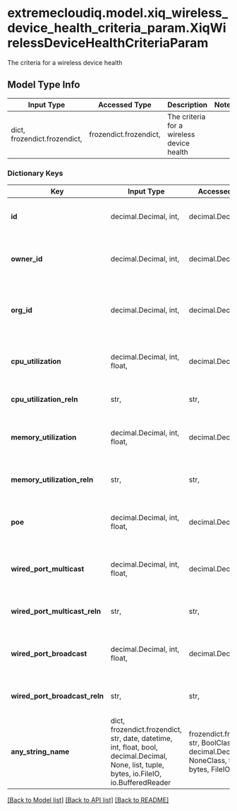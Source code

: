 # extremecloudiq.model.xiq_wireless_device_health_criteria_param.XiqWirelessDeviceHealthCriteriaParam

The criteria for a wireless device health

## Model Type Info
Input Type | Accessed Type | Description | Notes
------------ | ------------- | ------------- | -------------
dict, frozendict.frozendict,  | frozendict.frozendict,  | The criteria for a wireless device health | 

### Dictionary Keys
Key | Input Type | Accessed Type | Description | Notes
------------ | ------------- | ------------- | ------------- | -------------
**id** | decimal.Decimal, int,  | decimal.Decimal,  | The unique identifier | value must be a 64 bit integer
**owner_id** | decimal.Decimal, int,  | decimal.Decimal,  | The owner ID | [optional] value must be a 64 bit integer
**org_id** | decimal.Decimal, int,  | decimal.Decimal,  | The organization identifier, valid when enabling HIQ feature | [optional] value must be a 64 bit integer
**cpu_utilization** | decimal.Decimal, int, float,  | decimal.Decimal,  | The CPU utilization | [optional] value must be a 64 bit float
**cpu_utilization_reln** | str,  | str,  | The CPU utilization relation | [optional] 
**memory_utilization** | decimal.Decimal, int, float,  | decimal.Decimal,  | The memory utilization | [optional] value must be a 64 bit float
**memory_utilization_reln** | str,  | str,  | The memory utilization relation | [optional] 
**poe** | decimal.Decimal, int, float,  | decimal.Decimal,  | The power over ethernet | [optional] value must be a 64 bit float
**wired_port_multicast** | decimal.Decimal, int, float,  | decimal.Decimal,  | The wired port multicast | [optional] value must be a 64 bit float
**wired_port_multicast_reln** | str,  | str,  | The wired port multicast relation | [optional] 
**wired_port_broadcast** | decimal.Decimal, int, float,  | decimal.Decimal,  | The wired port broadcast | [optional] value must be a 64 bit float
**wired_port_broadcast_reln** | str,  | str,  | The wired port broadcast relation | [optional] 
**any_string_name** | dict, frozendict.frozendict, str, date, datetime, int, float, bool, decimal.Decimal, None, list, tuple, bytes, io.FileIO, io.BufferedReader | frozendict.frozendict, str, BoolClass, decimal.Decimal, NoneClass, tuple, bytes, FileIO | any string name can be used but the value must be the correct type | [optional]

[[Back to Model list]](../../README.md#documentation-for-models) [[Back to API list]](../../README.md#documentation-for-api-endpoints) [[Back to README]](../../README.md)


